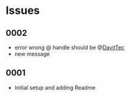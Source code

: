 # Issues

## 0002

- error wrong @ handle should be @[DavitTec](https://github.com/DavitTec/DavitTec)
- new message

## 0001

- Initial setup and adding Readme
